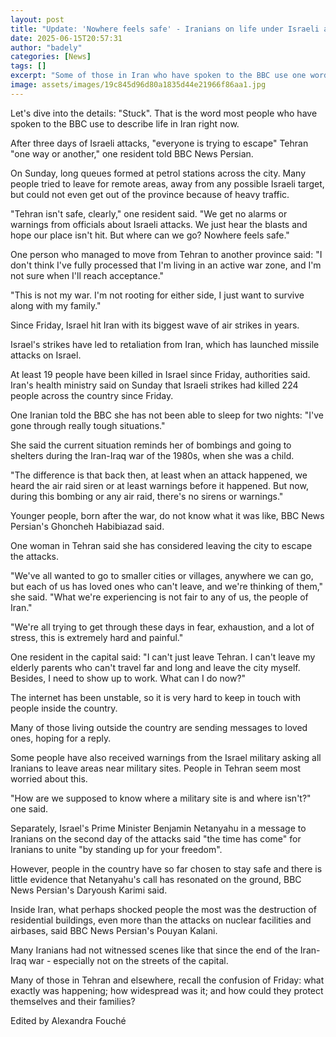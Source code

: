 ```yaml
---
layout: post
title: "Update: 'Nowhere feels safe' - Iranians on life under Israeli attacks"
date: 2025-06-15T20:57:31
author: "badely"
categories: [News]
tags: []
excerpt: "Some of those in Iran who have spoken to the BBC use one word to describe life in there right now."
image: assets/images/19c845d96d80a1835d44e21966f86aa1.jpg
---
```


Let's dive into the details: "Stuck". That is the word most people who have spoken to the BBC use to describe life in Iran right now. 

After three days of Israeli attacks, "everyone is trying to escape" Tehran "one way or another," one resident told BBC News Persian.

On Sunday, long queues formed at petrol stations across the city. Many people tried to leave for remote areas, away from any possible Israeli target, but could not even get out of the province because of heavy traffic.

"Tehran isn't safe, clearly," one resident said. "We get no alarms or warnings from officials about Israeli attacks. We just hear the blasts and hope our place isn't hit. But where can we go? Nowhere feels safe."

One person who managed to move from Tehran to another province said: "I don't think I've fully processed that I'm living in an active war zone, and I'm not sure when I'll reach acceptance."

"This is not my war. I'm not rooting for either side, I just want to survive along with my family."

Since Friday, Israel hit Iran with its biggest wave of air strikes in years.

Israel's strikes have led to retaliation from Iran, which has launched missile attacks on Israel.

At least 19 people have been killed in Israel since Friday, authorities said. Iran's health ministry said on Sunday that Israeli strikes had killed 224 people across the country since Friday.

One Iranian told the BBC she has not been able to sleep for two nights: "I've gone through really tough situations."

She said the current situation reminds her of bombings and going to shelters during the Iran-Iraq war of the 1980s, when she was a child.

"The difference is that back then, at least when an attack happened, we heard the air raid siren or at least warnings before it happened. But now, during this bombing or any air raid, there's no sirens or warnings."

Younger people, born after the war, do not know what it was like, BBC News Persian's Ghoncheh Habibiazad said.

One woman in Tehran said she has considered leaving the city to escape the attacks.

"We've all wanted to go to smaller cities or villages, anywhere we can go, but each of us has loved ones who can't leave, and we're thinking of them," she said. "What we're experiencing is not fair to any of us, the people of Iran."

"We're all trying to get through these days in fear, exhaustion, and a lot of stress, this is extremely hard and painful."

One resident in the capital said: "I can't just leave Tehran. I can't leave my elderly parents who can't travel far and long and leave the city myself. Besides, I need to show up to work. What can I do now?"

The internet has been unstable, so it is very hard to keep in touch with people inside the country.

Many of those living outside the country are sending messages to loved ones, hoping for a reply.

Some people have also received warnings from the Israel military asking all Iranians to leave areas near military sites. People in Tehran seem most worried about this.

"How are we supposed to know where a military site is and where isn't?" one said.

Separately, Israel's Prime Minister Benjamin Netanyahu in a message to Iranians on the second day of the attacks said "the time has come" for Iranians to unite "by standing up for your freedom".

However, people in the country have so far chosen to stay safe and there is little evidence that Netanyahu's call has resonated on the ground, BBC News Persian's Daryoush Karimi said.

Inside Iran, what perhaps shocked people the most was the destruction of residential buildings, even more than the attacks on nuclear facilities and airbases, said BBC News Persian's Pouyan Kalani.

Many Iranians had not witnessed scenes like that since the end of the Iran-Iraq war - especially not on the streets of the capital.

Many of those in Tehran and elsewhere, recall the confusion of Friday: what exactly was happening; how widespread was it; and how could they protect themselves and their families?

Edited by Alexandra Fouché

